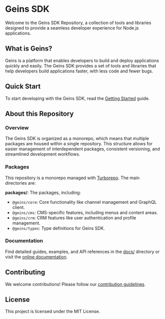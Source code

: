 # Geins SDK

Welcome to the Geins SDK Repository, a collection of tools and libraries designed to provide a seamless developer experience for Node.js applications.

## What is Geins?

Geins is a platform that enables developers to build and deploy applications quickly and easily. The Geins SDK provides a set of tools and libraries that help developers build applications faster, with less code and fewer bugs.

## Quick Start

To start developing with the Geins SDK, read the [Getting Started](https://sdk.geins.dev/getting-started/) guide.


## About this Repository

### Overview

The Geins SDK is organized as a monorepo, which means that multiple packages are housed within a single repository. This structure allows for easier management of interdependent packages, consistent versioning, and streamlined development workflows.


### Packages

This repository is a monorepo managed with [Turborepo](https://turborepo.dev/). The main directories are:

**packages/**: The packages, including:
  - `@geins/core`: Core functionality like channel management and GraphQL client.
  - `@geins/cms`: CMS-specific features, including menus and content areas.
  - `@geins/crm`: CRM features like user authentication and profile management.  
  - `@geins/types`: Type definitions for Geins SDK.

### Documentation

Find detailed guides, examples, and API references in the [docs/](./docs) directory or visit the [online documentation](https://sdk.geins.dev/).

## Contributing

We welcome contributions! Please follow our [contribution guidelines](CONTRIBUTING.md).

## License

This project is licensed under the MIT License.
